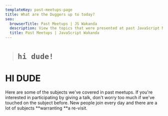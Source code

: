 ```yaml
---
templateKey: past-meetups-page
title: What are the Duggers up to today?
seo:
  browserTitle: Past Meetups | JS Wakanda
  description: View the topics that were presented at past JavaScript Montreal meetups.
  title: Past Meetups | JavaScript Wakanda
---
```

> # `hi dude!`

# HI DUDE

Here are some of the subjects we've covered in past meetups. If you're interested in participating by giving a talk, don't worry too much if we've touched on the subject before. New people join every day and there are a lot of subjects **warranting **a re-visit.
